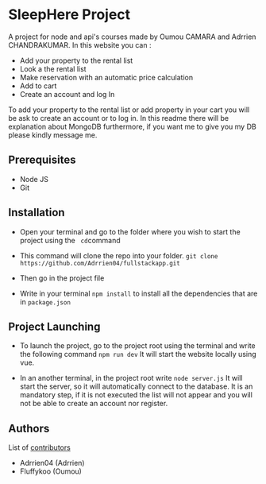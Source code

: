 
# SleepHere Project

A project for node and api's courses made by Oumou CAMARA and Adrrien CHANDRAKUMAR.
In this website you can :
- Add your property to the rental list
- Look a the rental list
- Make reservation with an automatic price calculation
- Add to cart
- Create an account and log In

To add your property to the rental list or add property in your cart you will be ask to create an account or to log in.
In this readme there will be explanation about MongoDB furthermore, if you want me to give you my DB please kindly message me.


## Prerequisites
- Node JS
- Git

## Installation 
- Open your terminal and go to the folder where you wish to start the project using the  ``` cd```command 

- This command will clone the repo into your folder. ```git clone https://github.com/Adrrien04/fullstackapp.git```

- Then go in the project file 

- Write in your terminal ```npm install``` to install all the dependencies that are in ```package.json```
## Project Launching

- To launch the project, go to the project root using the terminal and write the following command ```npm run dev``` It will start the website locally using vue.

- In an another terminal, in the project root write ```node server.js``` It will start the server, so it will automatically connect to the database.
It is an mandatory step, if it is not executed the list will not appear and you will not be able to create an account nor register.
## Authors

List of [contributors](https://github.com/Adrrien04/fullstackapp/graphs/contributors) 

- Adrrien04 (Adrrien)
- Fluffykoo (Oumou) 
